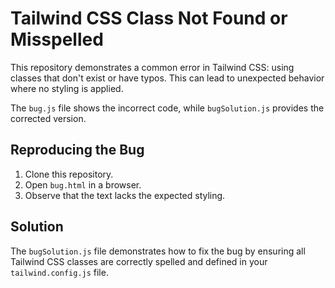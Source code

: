 # Tailwind CSS Class Not Found or Misspelled

This repository demonstrates a common error in Tailwind CSS: using classes that don't exist or have typos. This can lead to unexpected behavior where no styling is applied.

The `bug.js` file shows the incorrect code, while `bugSolution.js` provides the corrected version. 

## Reproducing the Bug

1. Clone this repository.
2. Open `bug.html` in a browser.
3. Observe that the text lacks the expected styling.

## Solution

The `bugSolution.js` file demonstrates how to fix the bug by ensuring all Tailwind CSS classes are correctly spelled and defined in your `tailwind.config.js` file.
